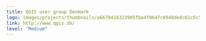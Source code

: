```yaml
---
title: QGIS user group Denmark
logo: images/projects/thumbnails/a6678418323905fba4f0647c8948dedc61c5c533.png.150x50_q85.png
link: http://www.qgis.dk/
level: "Medium"
---
```

